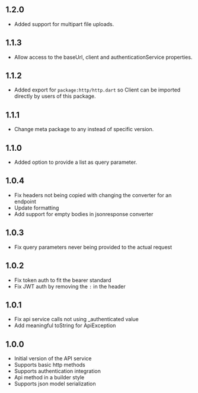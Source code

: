 ## 1.2.0
- Added support for multipart file uploads.

## 1.1.3
- Allow access to the baseUrl, client and authenticationService properties.

## 1.1.2
- Added export for `package:http/http.dart` so Client can be imported directly by users of this package.

## 1.1.1
- Change meta package to any instead of specific version.

## 1.1.0
- Added option to provide a list as query parameter.

## 1.0.4
- Fix headers not being copied with changing the converter for an endpoint
- Update formatting
- Add support for empty bodies in jsonresponse converter

## 1.0.3
- Fix query parameters never being provided to the actual request

## 1.0.2
- Fix token auth to fit the bearer standard
- Fix JWT auth by removing the `:` in the header

## 1.0.1
- Fix api service calls not using _authenticated value
- Add meaningful toString for ApiException

## 1.0.0

- Initial version of the API service
- Supports basic http methods
- Supports authentication integration
- Api method in a builder style
- Supports json model serialization

